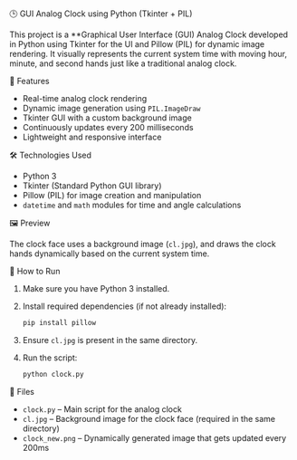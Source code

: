 
 🕒 GUI Analog Clock using Python (Tkinter + PIL)

This project is a **Graphical User Interface (GUI) Analog Clock developed in Python using Tkinter for the UI and Pillow (PIL) for dynamic image rendering. It visually represents the current system time with moving hour, minute, and second hands just like a traditional analog clock.

 📌 Features

* Real-time analog clock rendering
* Dynamic image generation using `PIL.ImageDraw`
* Tkinter GUI with a custom background image
* Continuously updates every 200 milliseconds
* Lightweight and responsive interface

🛠️ Technologies Used

* Python 3
* Tkinter (Standard Python GUI library)
* Pillow (PIL) for image creation and manipulation
* `datetime` and `math` modules for time and angle calculations

🖼️ Preview

The clock face uses a background image (`cl.jpg`), and draws the clock hands dynamically based on the current system time.

🚀 How to Run

1. Make sure you have Python 3 installed.
2. Install required dependencies (if not already installed):

   ```bash
   pip install pillow
   ```
3. Ensure `cl.jpg` is present in the same directory.
4. Run the script:

   ```bash
   python clock.py
   ```

📂 Files

* `clock.py` – Main script for the analog clock
* `cl.jpg` – Background image for the clock face (required in the same directory)
* `clock_new.png` – Dynamically generated image that gets updated every 200ms


